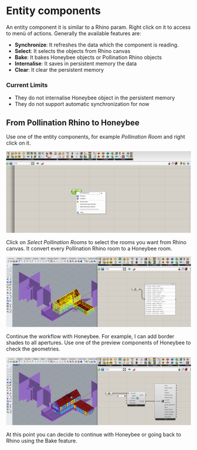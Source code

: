 # Entity components

An entity component it is similar to a Rhino param. Right click on it to access to menù of actions. Generally the available features are:

* **Synchronize**: It refreshes the data which the component is reading. 
* **Select**: It selects the objects from Rhino canvas 
* **Bake**: It bakes Honeybee objects or Pollination Rhino objects 
* **Internalise**: It saves in persistent memory the data 
* **Clear**: It clear the persistent memory

### Current Limits

* They do not internalise Honeybee object in the persistent memory
* They do not support automatic synchronization for now

## From Pollination Rhino to Honeybee

Use one of the entity components, for example _Pollination Room_ and right click on it.

![Menu of the actions](../../../.gitbook/assets/image%20%28117%29.png)

Click on _Select Pollination Rooms_ to select the rooms you want from Rhino canvas. It convert every Pollination Rhino room to a Honeybee room.

![Selection of the Pollination rooms](../../../.gitbook/assets/image%20%28118%29.png)

Continue the workflow with Honeybee. For example, I can add border shades to all apertures. Use one of the preview components of Honeybee to check the geometries.

![Continue the workflow with Honeybee](../../../.gitbook/assets/image%20%28119%29.png)

At this point you can decide to continue with Honeybee or going back to Rhino using the Bake feature.







